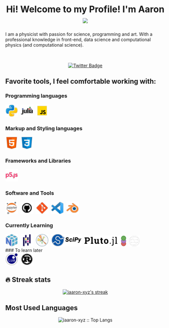 <div id="header" align="center">
    <h1>
        Hi! Welcome to my Profile! I'm Aaron
        <img src="https://media.giphy.com/media/hvRJCLFzcasrR4ia7z/giphy.gif" width="28">
    </h1>
    <p align="left">I am a physicist with passion for science, programming and art. With a professional knowledge in front-end, data science and computational physics (and computational science).</p>
</div>

<br>
<br>

<div id="badges" align="center">
    <a href="https://twitter.com/iaaron_xyz">
        <img src="https://img.shields.io/twitter/url?label=My%20Twitter&style=social&url=https%3A%2F%2Ftwitter.com%2Fiaaron_xyz" alt="Twitter Badge">
    </a>
</div>


## Favorite tools, I feel comfortable working with:
### Programming languages
<div>
        <img src="./images/icons/python.png" title="Python 3" alt="Python" height="40"/>&nbsp;
        <img src="./images/icons/julia.png" title="julia" alt="julia" height="40"/>&nbsp;
        <img src="./images/icons/javascript.png" title="JavaScript" alt="javascript" height="40"/>&nbsp;
</div>

### Markup and Styling languages
<div>
        <img src="./images/icons/html.png" title="HTML5" alt="HTML" height="40"/>&nbsp;
        <img src="./images/icons/css3.png" title="CSS3" alt="CSS" height="40"/>&nbsp;
</div>

### Frameworks and Libraries
<div>
        <img src="./images/icons/p5js.png" title="p5js" alt="p5js" height="40"/>&nbsp;
</div>

### Software and Tools
<div>
        <img src="./images/icons/jupyter.png" title="jupyter notebooks" alt="jupyter notebooks" width="40" height="40"/>&nbsp;
        <img src="./images/icons/github.png" title="Github" alt="Github" width="40" height="40"/>&nbsp;
        <img src="./images/icons/git.png" title="Git" alt="Git" width="40" height="40"/>&nbsp;
        <img src="./images/icons/vscode.png" title="VS Code" alt="VSCode" width="40" height="40"/>&nbsp;
        <img src="./images/icons/blender.png" title="Blender" alt="blender" width="40" height="40"/>&nbsp;
</div>

### Currently Learning
<div>
        <img src="./images/icons/numpy.png" title="Numpy" alt="Numpy" height="40"/>&nbsp;
        <img src="./images/icons/pandas.png" title="Pandas" alt="Pandas" height="40"/>&nbsp;
        <img src="./images/icons/matplotlib2.png" title="Matplotlib" alt="Matplotlib" height="40"/>&nbsp;
        <img src="./images/icons/scipy.png" title="Scipy" alt="Scipy" height="40"/>&nbsp;
        <img src="./images/icons/plutojl2.png" title="Pluto.jl" alt="Pluto.jl" height="35"/>&nbsp;
        <img src="./images/icons/qiskit.png" title="Qiskit" alt="Qiskit" alt="Pluto.jl" height="35"/>&nbsp;
</div>
### To learn later
<div>
        <img src="./images/icons/lua.png" title="Lua" alt="Lua" height="40"/>&nbsp;
        <img src="./images/icons/rust.png" title="Rust" alt="Rust" height="40"/>&nbsp;
</div>

## :fire: Streak stats
<p align="center">
  <a href="https://github.com/iaaron-xyz/github-readme-streak-stats">
    <img title="🔥 Get streak stats for your profile at git.io/streak-stats" alt="iaaron-xyz's streak" src="https://streak-stats.demolab.com/?user=iaaron-xyz&theme=horizon&hide_border=true"/>
  </a>
</p>

## Most Used Languages
<p align="center"><img src="https://github-readme-stats.vercel.app/api/top-langs/?username=iaaron-xyz&langs_count=10&theme=tokyonight&layout=compact" alt="iaaron-xyz :: Top Langs" /></p>


